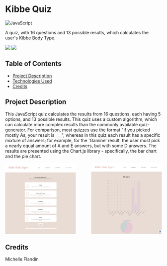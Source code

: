 # Kibbe Quiz


![JavaScript](https://img.shields.io/badge/JavaScript-ES6+-yellow.svg)


A quiz, with 16 questions and 13 possible results, which calculates the user's Kibbe Body Type.


<a href="https://kibbebodytypes.com/quiz" target="_blank"><img src="https://img.shields.io/badge/Website-purple?style=for-the-badge&logo=javascript"></a>
<a href="https://youtu.be/9sR0VwgTKxE?si=WX_iA2JNViaKeJzW" target="_blank"><img src="https://img.shields.io/badge/YouTube-Demo-red?style=for-the-badge&logo=youtube"></a>


## Table of Contents
- [Project Description](#technologies-used)
- [Technologies Used](#technologies-used)
- [Credits](#technologies-used)


## Project Description<a name="project-description"></a>
This JavaScript quiz calculates the results from 16 questions, each having 5 options, and 13 possible results. This quiz uses a custom algorithm, which can calculate more complex results than the commonly available quiz-generator. For comparison, most quizzes use the format "if you picked mostly As, your result is ___", whereas in this quiz each result has a specific mixture of answers; for example, for the 'Gamine' result, the user must pick a nearly equal amount of A and E answers, but with some D answers. The results are presented using the Chart.js library - specifically, the bar chart and the pie chart. 
<div style="display: flex; justify-content: space-between;">
  <img src="screenshots/quiz-demo-picture-1.jpg" style="width: 45%; margin-right: 10px;" alt="Quiz Demo Screenshot" />
  <img src="screenshots/quiz-demo-picture-2.jpg" style="width: 45%;" alt="Quiz Results Page Screenshot" />
</div>


## Credits<a name="credits"></a>
Michelle Flandin